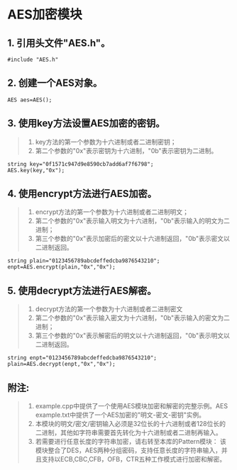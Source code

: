 # AES加密模块

   ## 1. 引用头文件"AES.h"。
    #include "AES.h"

   ## 2. 创建一个AES对象。
    AES aes=AES();

   ## 3. 使用key方法设置AES加密的密钥。
   > 1. key方法的第一个参数为十六进制或者二进制密钥；
   > 2. 第二个参数的"0x"表示密钥为十六进制，"0b"表示密钥为二进制。
   
    string key="0f1571c947d9e8590cb7add6af7f6798";   
    AES.key(key,"0x");


   ## 4. 使用encrypt方法进行AES加密。
   > 1. encrypt方法的第一个参数为十六进制或者二进制明文；
   > 2. 第二个参数的"0x"表示输入明文为十六进制，"0b"表示输入的明文为二进制；
   > 3. 第三个参数的"0x"表示加密后的密文以十六进制返回，"0b"表示密文以二进制返回。
   
    string plain="0123456789abcdeffedcba9876543210";
    enpt=AES.encrypt(plain,"0x","0x");


   ## 5. 使用decrypt方法进行AES解密。
   > 1. decrypt方法的第一个参数为十六进制或者二进制密文
   > 2. 第二个参数的"0x"表示输入密文为十六进制，"0b"表示输入的密文为二进制；
   > 3. 第三个参数的"0x"表示解密后的明文以十六进制返回，"0b"表示明文以二进制返回。
   
    string enpt="0123456789abcdeffedcba9876543210";
    plain=AES.decrypt(enpt,"0x","0x");


   ## 附注: 
   > 1. example.cpp中提供了一个使用AES模块加密和解密的完整示例。AES example.txt中提供了一个AES加密的"明文-密文-密钥"实例。
   > 2. 本模块的明文/密文/密钥输入必须是32位长的十六进制或者128位长的二进制，其他如字符串需要首先转化为十六进制或者二进制再输入。
   > 3. 若需要进行任意长度的字符串加密，请右转至本库的Pattern模块：
       该模块整合了DES，AES两种分组密码，支持任意长度的字符串输入，并且支持以ECB,CBC,CFB，OFB，CTR五种工作模式进行加密和解密。
